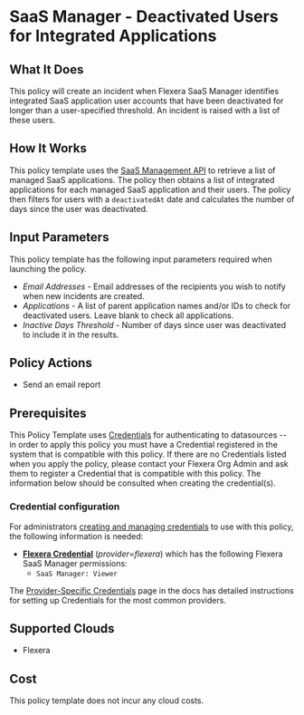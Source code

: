 # SaaS Manager - Deactivated Users for Integrated Applications

## What It Does

This policy will create an incident when Flexera SaaS Manager identifies integrated SaaS application user accounts that have been deactivated for longer than a user-specified threshold. An incident is raised with a list of these users.

## How It Works

This policy template uses the [SaaS Management API](https://developer.flexera.com/docs/api/saas/v1) to retrieve a list of managed SaaS applications. The policy then obtains a list of integrated applications for each managed SaaS application and their users. The policy then filters for users with a `deactivatedAt` date and calculates the number of days since the user was deactivated.

## Input Parameters

This policy template has the following input parameters required when launching the policy.

- *Email Addresses* - Email addresses of the recipients you wish to notify when new incidents are created.
- *Applications* - A list of parent application names and/or IDs to check for deactivated users. Leave blank to check all applications.
- *Inactive Days Threshold* - Number of days since user was deactivated to include it in the results.

## Policy Actions

- Send an email report

## Prerequisites

This Policy Template uses [Credentials](https://docs.flexera.com/flexera/EN/Automation/ManagingCredentialsExternal.htm) for authenticating to datasources -- in order to apply this policy you must have a Credential registered in the system that is compatible with this policy. If there are no Credentials listed when you apply the policy, please contact your Flexera Org Admin and ask them to register a Credential that is compatible with this policy. The information below should be consulted when creating the credential(s).

### Credential configuration

For administrators [creating and managing credentials](https://docs.flexera.com/flexera/EN/Automation/ManagingCredentialsExternal.htm) to use with this policy, the following information is needed:

- [**Flexera Credential**](https://docs.flexera.com/flexera/EN/Automation/ProviderCredentials.htm) (*provider=flexera*) which has the following Flexera SaaS Manager permissions:
  - `SaaS Manager: Viewer`

The [Provider-Specific Credentials](https://docs.flexera.com/flexera/EN/Automation/ProviderCredentials.htm) page in the docs has detailed instructions for setting up Credentials for the most common providers.

## Supported Clouds

- Flexera

## Cost

This policy template does not incur any cloud costs.
